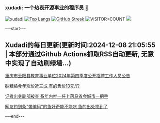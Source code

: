 ### xudadi: 一个热衷开源事业的程序员 👋

![xudadi](https://github-readme-stats-git-masterorgs-github-readme-stats-team.vercel.app/api?username=xudadi)
[![Top Langs](https://github-readme-stats.vercel.app/api/top-langs/?username=xudadi)](https://github.com/anuraghazra/github-readme-stats)
[![GitHub Streak](https://streak-stats.demolab.com?user=xudadi&locale=zh_Hans)](https://git.io/streak-stats)
![VISITOR+COUNT](https://komarev.com/ghpvc/?username=xudadi&label=VISITOR+COUNT)
![](https://raw.githubusercontent.com/xudadi/xudadi/main/assets/github-contribution-grid-snake.svg)


---start---

## Xudadi的每日更新(更新时间:2024-12-08 21:05:55 | 本部分通过Github Actions抓取RSS自动更新, 无意中实现了自动刷绿墙...)

[重庆市云阳县教育事业单位2024年第四季度公开招聘工作人员公告](https://www.gongkaoleida.com/article/2221666)

[砂糖橘今年涨价近三成 有的售价13元/斤](https://m.163.com/news/article/JIQUA3Q5051492T3.html)

[记者出身副部被查 系年内唯一任上落马省会城市一把手](https://m.163.com/news/article/JITF1AUR0530WJTO.html)

[网友钓到条"带编码"的鱼好奇能不能吃 鱼的出处找到了](https://m.163.com/news/article/JITGDADP0514R9OJ.html)

---end---

